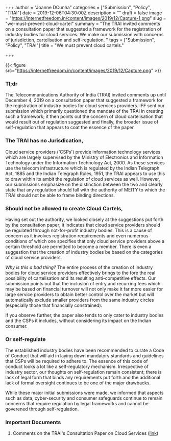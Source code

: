 +++
author = "Joanne DCunha"
categories = ["Submission", "Policy", "TRAI"]
date = 2019-12-06T04:30:00Z
description = ""
draft = false
image = "https://internetfreedom.in/content/images/2019/12/Capture-1.png"
slug = "we-must-prevent-cloud-cartel"
summary = "The TRAI invited comments on a consultation paper that suggested a framework for the registration of industry bodies for cloud services. We make our submission with concerns of jurisdiction, cartelisation and self-regulation. "
tags = ["Submission", "Policy", "TRAI"]
title = "We must prevent cloud cartels."

+++


{{< figure src="https://internetfreedom.in/content/images/2019/12/Capture.png" >}}

### Tl;dr

The Telecommunications Authority of India (TRAI) invited comments up until December 4, 2019 on a consultation paper that suggested a framework for the registration of industry bodies for cloud services providers. IFF sent our submission which primarily questioned the mandate of the TRAI in creating such a framework; it then points out the concern of cloud cartelisation that would result out of regulation suggested and finally, the broader issue of self-regulation that appears to coat the essence of the paper.

### The TRAI has no Jurisdication,

Cloud service providers ('CSPs') provide information technology services which are largely supervised by the Ministry of Electronics and Information Technology under the Information Technology Act, 2000. As these services use the telecom infrastructure which is regulated by the Indian Telegraph Act, 1885 and the Indian Telegraph Rules, 1951, the TRAI appears to use this to draw within its ambit the regulation of cloud services as well. However, our submissions emphasize on the distinction between the two and clearly state that any regulation should fall with the authority of MEITY to which the TRAI should not be able to frame binding directions.

### Should not be allowed to create Cloud Cartels,

Having set out the authority, we looked closely at the suggestions put forth by the consultation paper; it indicates that cloud service providers should be regulated through not-for-profit industry bodies. This is a cause of concern as it involves registration requirements and even numerous conditions of which one specifies that only cloud service providers above a certain threshold are permitted to become a member. There is even a suggestion that the creation of industry bodies be based on the categories of cloud service providers.

_Why is this a bad thing?_ The entire process of the creation of industry bodies for cloud service providers effectively brings to the fore the real possibility of cartelisation and its resulting anti-competitive effects. Our submission points out that the inclusion of entry and recurring fees which may be based on financial turnover will not only make it far more easier for large service providers to obtain better control over the market but will automatically exclude smaller providers from the same industry circles (especially those that financially constrained).

If you observe further, the paper also tends to only cater to industry bodies and the CSPs it includes, without considering its impact on the Indian consumer.

### Or self-regulate

The established industry bodies have been recommended to curate a Code of Conduct that will aid in laying down mandatory standards and guidelines that CSPs will be required to adhere to. The essence of this code of conduct looks a lot like a self-regulatory mechanism. Irrespective of industry sector, our thoughts on self-regulation remain consistent; there is lack of legal form that binds any requirements put forth and the additional lack of formal oversight continues to be one of the major drawbacks.

While these major initial submissions were made, we informed that aspects such as data, cyber-security and consumer safeguards continue to remain concerns that require regulation by legal frameworks and cannot be goverened through self-regulation.

### Important Documents

1. Comments on the TRAI's Consultation Paper on Cloud Services ([link](https://drive.google.com/open?id=1OEjEfAHgRx4yX5pWeluMtCq7wMJe9zt4))



